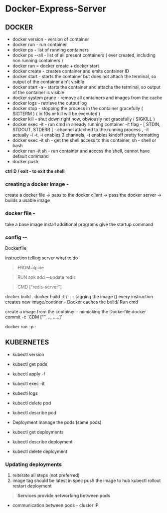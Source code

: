 # Docker-Express-Server

## DOCKER

- docker version - version of container
- docker run <image-name> <override-command> - run container
- docker ps - list of running containers
- docker ps --all - list of all present containers ( ever created, including non running containers )
- docker run = docker create + docker start
- docker create <image-name> - creates container and emits container ID
- docker start <container-id> - starts the container but does not attach the terminal, so output of the container ain't visible
- docker start -a <container-id> - starts the container and attachs the terminal, so output of the container is visible
- docker system prune - remove all containers and images from the cache
- docker logs <container-id> - retrieve the output log
- docker stop <container-id> - stopping the process in the container gracefully ( SIGTERM ) ( in 10s or kill will be executed )
- docker kill <container-id> - shut down right now, obviously not gracefully ( SIGKILL )
- docker exec -it <container-id> <command> - run cmd in already running container
-it flag - [ STDIN, STDOUT, STDERR ] - channel attached to the running process , -it actually -i -t, -i enables 3 channels, -t enables kindoff pretty formatting
- docker exec -it <container-id> sh - get the shell access to this container, sh - shell or bash
- docker run -it <image-name> sh - run container and access the shell, cannot have default command
- docker push <image-id>

**ctrl D / exit - to exit the shell**

### creating a docker image - 
create a docker file -> pass to the docker client -> pass the docker server -> builds a usable image

### docker file - 
take a base image
install additional programs
give the startup command

### config --
Dockerfile

instruction telling server 
what to do 

> FROM					alpine 

> RUN					apk add --update redis

> CMD					["redis-server"]

docker build .
docker build -t <docker-id>/<image-name>:<version> . - tagging the image (<version is the actual tagging>)
every instruction creates new image/continer - 
Docker caches the build/ Run cmd

create a image from the container - mimicking the Dockerfile
docker commit -c 'CDM ["<default-command>", .., .....]' <container-id>

docker run -p <in-port>:<out-port> <image-name>


## KUBERNETES

- kubectl version
- kubectl get pods
- kubectl apply -f <config-file-name>
- kubectl exec -it <pod-name> <cmd>
- kubectl logs <pod-name>
- kubectl delete pod <pod-name>
- kubectl describe pod <pod-name>


- Deployment manage the pods (same pods)


- kubectl get deployments
- kubectl describe deployment <deployment-name>
- kubectl delete deployment <deployment-name>

### Updating deployments

1. reiterate all steps (not preferred)
2. image tag should be latest in spec
	push the image to hub
	kubectl rollout restart deployment <depl-name>
	

> **Services provide networking between pods**

- communication between pods - cluster IP

